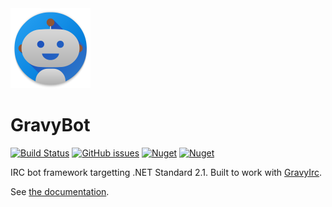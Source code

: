 <img src="https://raw.githubusercontent.com/halomademeapc/GravyBot/master/logo.png" alt="GravyBot Logo" width="128"/>

# GravyBot
[![Build Status](https://img.shields.io/travis/halomademeapc/GravyBot?style=flat-square)](https://travis-ci.org/github/halomademeapc/GravyBot) [![GitHub issues](https://img.shields.io/github/issues/halomademeapc/GravyBot?style=flat-square)](https://github.com/halomademeapc/GravyBot/issues) [![Nuget](https://img.shields.io/nuget/dt/GravyBot?style=flat-square)](https://www.nuget.org/packages/GravyBot/) [![Nuget](https://img.shields.io/nuget/v/GravyBot?style=flat-square)](https://www.nuget.org/packages/GravyBot/)

IRC bot framework targetting .NET Standard 2.1.  Built to work with [GravyIrc](https://gravyirc.halomademeapc.com).

See [the documentation](https://gravybot.halomademeapc.com).